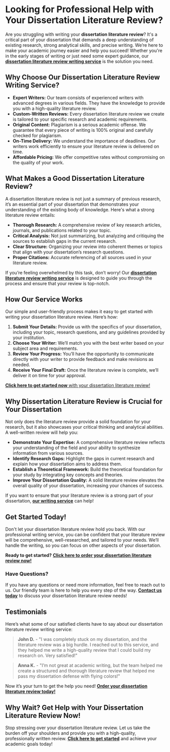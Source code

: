 # Looking for Professional Help with Your Dissertation Literature Review?

Are you struggling with writing your **dissertation literature review**? It's a critical part of your dissertation that demands a deep understanding of existing research, strong analytical skills, and precise writing. We’re here to make your academic journey easier and help you succeed! Whether you're in the early stages of writing or just need some expert guidance, our [**dissertation literature review writing service**](https://tinyurl.com/topessay?keyword=writing+a+dissertation+literature+review) is the solution you need.

## Why Choose Our Dissertation Literature Review Writing Service?

- **Expert Writers:** Our team consists of experienced writers with advanced degrees in various fields. They have the knowledge to provide you with a high-quality literature review.
- **Custom-Written Reviews:** Every dissertation literature review we create is tailored to your specific research and academic requirements.
- **Original Content:** Plagiarism is a serious academic offense. We guarantee that every piece of writing is 100% original and carefully checked for plagiarism.
- **On-Time Delivery:** We understand the importance of deadlines. Our writers work efficiently to ensure your literature review is delivered on time.
- **Affordable Pricing:** We offer competitive rates without compromising on the quality of your work.

## What Makes a Good Dissertation Literature Review?

A dissertation literature review is not just a summary of previous research, it’s an essential part of your dissertation that demonstrates your understanding of the existing body of knowledge. Here's what a strong literature review entails:

- **Thorough Research:** A comprehensive review of key research articles, journals, and publications related to your topic.
- **Critical Analysis:** Not just summarizing, but analyzing and critiquing the sources to establish gaps in the current research.
- **Clear Structure:** Organizing your review into coherent themes or topics that align with your dissertation’s research questions.
- **Proper Citations:** Accurate referencing of all sources used in your literature review.

If you’re feeling overwhelmed by this task, don’t worry! Our [**dissertation literature review writing service**](https://tinyurl.com/topessay?keyword=writing+a+dissertation+literature+review) is designed to guide you through the process and ensure that your review is top-notch.

## How Our Service Works

Our simple and user-friendly process makes it easy to get started with writing your dissertation literature review. Here’s how:

1. **Submit Your Details:** Provide us with the specifics of your dissertation, including your topic, research questions, and any guidelines provided by your institution.
2. **Choose Your Writer:** We’ll match you with the best writer based on your subject area and requirements.
3. **Review Your Progress:** You’ll have the opportunity to communicate directly with your writer to provide feedback and make revisions as needed.
4. **Receive Your Final Draft:** Once the literature review is complete, we’ll deliver it on time for your approval.

[**Click here to get started now** with your dissertation literature review!](https://tinyurl.com/topessay?keyword=writing+a+dissertation+literature+review)

## Why Dissertation Literature Review is Crucial for Your Dissertation

Not only does the literature review provide a solid foundation for your research, but it also showcases your critical thinking and analytical abilities. A well-written review will help you:

- **Demonstrate Your Expertise:** A comprehensive literature review reflects your understanding of the field and your ability to synthesize information from various sources.
- **Identify Research Gaps:** Highlight the gaps in current research and explain how your dissertation aims to address them.
- **Establish a Theoretical Framework:** Build the theoretical foundation for your study by integrating key concepts and theories.
- **Improve Your Dissertation Quality:** A solid literature review elevates the overall quality of your dissertation, increasing your chances of success.

If you want to ensure that your literature review is a strong part of your dissertation, [**our writing service**](https://tinyurl.com/topessay?keyword=writing+a+dissertation+literature+review) can help!

## Get Started Today!

Don't let your dissertation literature review hold you back. With our professional writing service, you can be confident that your literature review will be comprehensive, well-researched, and tailored to your needs. We’ll handle the writing, so you can focus on other aspects of your dissertation.

**Ready to get started?** [**Click here to order your dissertation literature review now!**](https://tinyurl.com/topessay?keyword=writing+a+dissertation+literature+review)

### Have Questions?

If you have any questions or need more information, feel free to reach out to us. Our friendly team is here to help you every step of the way. [**Contact us today**](https://tinyurl.com/topessay?keyword=writing+a+dissertation+literature+review) to discuss your dissertation literature review needs!

## Testimonials

Here’s what some of our satisfied clients have to say about our dissertation literature review writing service:

> **John D.** - "I was completely stuck on my dissertation, and the literature review was a big hurdle. I reached out to this service, and they helped me write a high-quality review that I could build my research on. Very satisfied!"

> **Anna K.** - "I’m not great at academic writing, but the team helped me create a structured and thorough literature review that helped me pass my dissertation defense with flying colors!"

Now it’s your turn to get the help you need! [**Order your dissertation literature review today!**](https://tinyurl.com/topessay?keyword=writing+a+dissertation+literature+review)

## Why Wait? Get Help with Your Dissertation Literature Review Now!

Stop stressing over your dissertation literature review. Let us take the burden off your shoulders and provide you with a high-quality, professionally written review. [**Click here to get started**](https://tinyurl.com/topessay?keyword=writing+a+dissertation+literature+review) and achieve your academic goals today!
